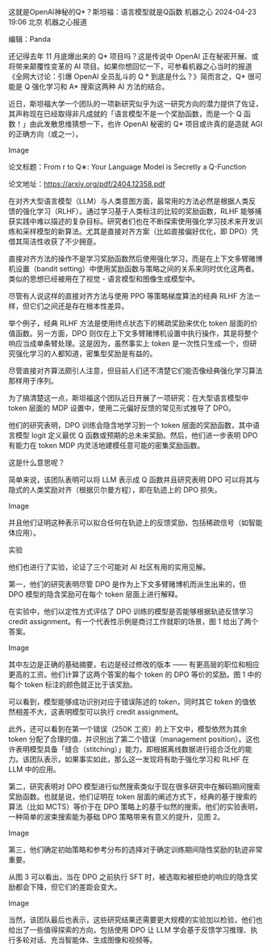 这就是OpenAI神秘的Q*？斯坦福：语言模型就是Q函数
机器之心 2024-04-23 19:06 北京
机器之心报道

编辑：Panda


还记得去年 11 月底爆出来的 Q* 项目吗？这是传说中 OpenAI 正在秘密开展、或将带来颠覆性变革的 AI 项目。如果你想回忆一下，可参看机器之心当时的报道《全网大讨论：引爆 OpenAI 全员乱斗的 Q * 到底是什么？》简而言之，Q* 很可能是 Q 强化学习和 A* 搜索这两种 AI 方法的结合。

 

近日，斯坦福大学一个团队的一项新研究似乎为这一研究方向的潜力提供了佐证，其声称现在已经取得非凡成就的「语言模型不是一个奖励函数，而是一个 Q 函数！」由此发散思维猜想一下，也许 OpenAI 秘密的 Q* 项目或许真的是造就 AGI 的正确方向（或之一）。

  

Image



论文标题：From r to Q∗: Your Language Model is Secretly a Q-Function

论文地址：https://arxiv.org/pdf/2404.12358.pdf



在对齐大型语言模型（LLM）与人类意图方面，最常用的方法必然是根据人类反馈的强化学习（RLHF）。通过学习基于人类标注的比较的奖励函数，RLHF 能够捕获实践中难以描述的复杂目标。研究者们也在不断探索使用强化学习技术来开发训练和采样模型的新算法。尤其是直接对齐方案（比如直接偏好优化，即 DPO）凭借其简洁性收获了不少拥趸。

 

直接对齐方法的操作不是学习奖励函数然后使用强化学习，而是在上下文多臂赌博机设置（bandit setting）中使用奖励函数与策略之间的关系来同时优化这两者。类似的思想已经被用在了视觉 - 语言模型和图像生成模型中。

 

尽管有人说这样的直接对齐方法与使用 PPO 等策略梯度算法的经典 RLHF 方法一样，但它们之间还是存在根本性差异。

 

举个例子，经典 RLHF 方法是使用终点状态下的稀疏奖励来优化 token 层面的价值函数。另一方面，DPO 则仅在上下文多臂赌博机设置中执行操作，其是将整个响应当成单条臂处理。这是因为，虽然事实上 token 是一次性只生成一个，但研究强化学习的人都知道，密集型奖励是有益的。

 

尽管直接对齐算法颇引人注意，但目前人们还不清楚它们能否像经典强化学习算法那样用于序列。

 

为了搞清楚这一点，斯坦福这个团队近日开展了一项研究：在大型语言模型中 token 层面的 MDP 设置中，使用二元偏好反馈的常见形式推导了 DPO。

 

他们的研究表明，DPO 训练会隐含地学习到一个 token 层面的奖励函数，其中语言模型 logit 定义最优 Q 函数或预期的总未来奖励。然后，他们进一步表明 DPO 有能力在 token MDP 内灵活地建模任意可能的密集奖励函数。

 

这是什么意思呢？

 

简单来说，该团队表明可以将 LLM 表示成 Q 函数并且研究表明 DPO 可以将其与隐式的人类奖励对齐（根据贝尔曼方程），即在轨迹上的 DPO 损失。



Image



并且他们证明这种表示可以拟合任何在轨迹上的反馈奖励，包括稀疏信号（如智能体应用）。

 

实验

 

他们也进行了实验，论证了三个可能对 AI 社区有用的实用见解。

 

第一，他们的研究表明尽管 DPO 是作为上下文多臂赌博机而派生出来的，但 DPO 模型的隐含奖励可在每个 token 层面上进行解释。

 

在实验中，他们以定性方式评估了 DPO 训练的模型是否能够根据轨迹反馈学习 credit assignment。有一个代表性示例是商讨工作就职的场景，图 1 给出了两个答案。



Image



其中左边是正确的基础摘要，右边是经过修改的版本 —— 有更高层的职位和相应更高的工资。他们计算了这两个答案的每个 token 的 DPO 等价的奖励。图 1 中的每个 token 标注的颜色就正比于该奖励。

 

可以看到，模型能够成功识别对应于错误陈述的 token，同时其它 token 的值依然相差不大，这表明模型可以执行 credit assignment。

 

此外，还可以看到在第一个错误（250K 工资）的上下文中，模型依然为其余 token 分配了合理的值，并识别出了第二个错误（management position）。这也许表明模型具备「缝合（stitching）」能力，即根据离线数据进行组合泛化的能力。该团队表示，如果事实如此，那么这一发现将有助于强化学习和 RLHF 在 LLM 中的应用。

 

第二，研究表明对 DPO 模型进行似然搜索类似于现在很多研究中在解码期间搜索奖励函数。也就是说，他们证明在 token 层面的阐述方式下，经典的基于搜索的算法（比如 MCTS）等价于在 DPO 策略上的基于似然的搜索。他们的实验表明，一种简单的波束搜索能为基础 DPO 策略带来有意义的提升，见图 2。

 

Image

 

第三，他们确定初始策略和参考分布的选择对于确定训练期间隐性奖励的轨迹非常重要。

 

从图 3 可以看出，当在 DPO 之前执行 SFT 时，被选取和被拒绝的响应的隐含奖励都会下降，但它们的差距会变大。

 

Image



当然，该团队最后也表示，这些研究结果还需要更大规模的实验加以检验，他们也给出了一些值得探索的方向，包括使用 DPO 让 LLM 学会基于反馈学习推理、执行多轮对话、充当智能体、生成图像和视频等。